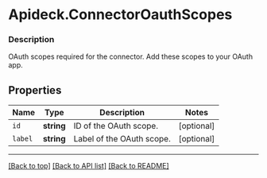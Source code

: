 # Apideck.ConnectorOauthScopes

### Description

OAuth scopes required for the connector. Add these scopes to your OAuth app.

## Properties
Name | Type | Description | Notes
------------ | ------------- | ------------- | -------------
`id` | **string** | ID of the OAuth scope. | [optional] 
`label` | **string** | Label of the OAuth scope. | [optional] 





---

[[Back to top]](#) [[Back to API list]](../../../../README.md#documentation-for-api-endpoints) [[Back to README]](../../../../README.md)


